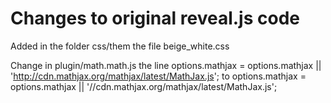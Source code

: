 Changes to original reveal.js code
==================================

Added in the folder css/them the file beige_white.css

Change in plugin/math.math.js the line
    options.mathjax = options.mathjax || 'http://cdn.mathjax.org/mathjax/latest/MathJax.js';
to
    options.mathjax = options.mathjax || '//cdn.mathjax.org/mathjax/latest/MathJax.js';
